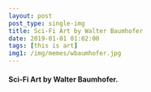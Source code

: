 ```yaml
---
layout: post
post_type: single-img
title: Sci-Fi Art by Walter Baumhofer
date: 2019-01-01 01:02:00
tags: [this is art]
img1: /img/memes/wbaumhofer.jpg
---
```

#### Sci-Fi Art by Walter Baumhofer.
